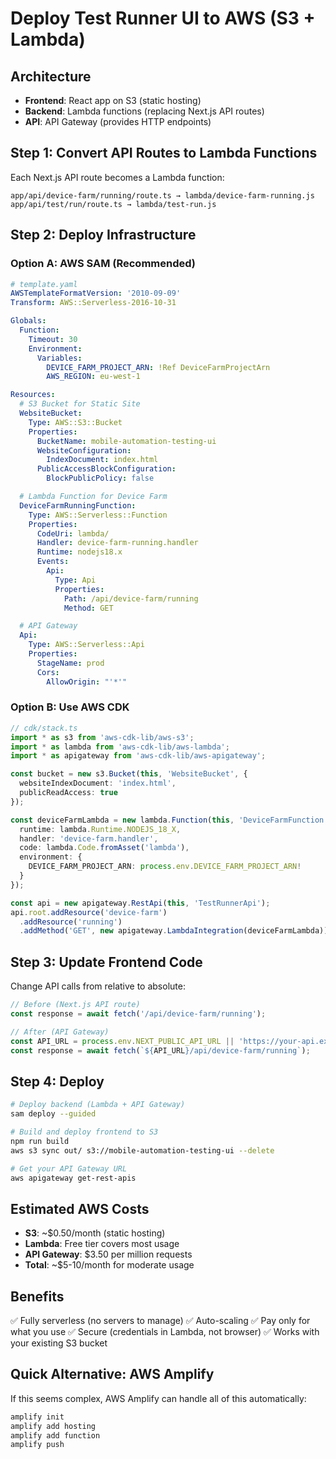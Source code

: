 # Deploy Test Runner UI to AWS (S3 + Lambda)

## Architecture
- **Frontend**: React app on S3 (static hosting)
- **Backend**: Lambda functions (replacing Next.js API routes)
- **API**: API Gateway (provides HTTP endpoints)

## Step 1: Convert API Routes to Lambda Functions

Each Next.js API route becomes a Lambda function:

```
app/api/device-farm/running/route.ts → lambda/device-farm-running.js
app/api/test/run/route.ts → lambda/test-run.js
```

## Step 2: Deploy Infrastructure

### Option A: AWS SAM (Recommended)
```yaml
# template.yaml
AWSTemplateFormatVersion: '2010-09-09'
Transform: AWS::Serverless-2016-10-31

Globals:
  Function:
    Timeout: 30
    Environment:
      Variables:
        DEVICE_FARM_PROJECT_ARN: !Ref DeviceFarmProjectArn
        AWS_REGION: eu-west-1

Resources:
  # S3 Bucket for Static Site
  WebsiteBucket:
    Type: AWS::S3::Bucket
    Properties:
      BucketName: mobile-automation-testing-ui
      WebsiteConfiguration:
        IndexDocument: index.html
      PublicAccessBlockConfiguration:
        BlockPublicPolicy: false

  # Lambda Function for Device Farm
  DeviceFarmRunningFunction:
    Type: AWS::Serverless::Function
    Properties:
      CodeUri: lambda/
      Handler: device-farm-running.handler
      Runtime: nodejs18.x
      Events:
        Api:
          Type: Api
          Properties:
            Path: /api/device-farm/running
            Method: GET

  # API Gateway
  Api:
    Type: AWS::Serverless::Api
    Properties:
      StageName: prod
      Cors:
        AllowOrigin: "'*'"
```

### Option B: Use AWS CDK
```typescript
// cdk/stack.ts
import * as s3 from 'aws-cdk-lib/aws-s3';
import * as lambda from 'aws-cdk-lib/aws-lambda';
import * as apigateway from 'aws-cdk-lib/aws-apigateway';

const bucket = new s3.Bucket(this, 'WebsiteBucket', {
  websiteIndexDocument: 'index.html',
  publicReadAccess: true
});

const deviceFarmLambda = new lambda.Function(this, 'DeviceFarmFunction', {
  runtime: lambda.Runtime.NODEJS_18_X,
  handler: 'device-farm.handler',
  code: lambda.Code.fromAsset('lambda'),
  environment: {
    DEVICE_FARM_PROJECT_ARN: process.env.DEVICE_FARM_PROJECT_ARN!
  }
});

const api = new apigateway.RestApi(this, 'TestRunnerApi');
api.root.addResource('device-farm')
  .addResource('running')
  .addMethod('GET', new apigateway.LambdaIntegration(deviceFarmLambda));
```

## Step 3: Update Frontend Code

Change API calls from relative to absolute:

```javascript
// Before (Next.js API route)
const response = await fetch('/api/device-farm/running');

// After (API Gateway)
const API_URL = process.env.NEXT_PUBLIC_API_URL || 'https://your-api.execute-api.eu-west-1.amazonaws.com/prod';
const response = await fetch(`${API_URL}/api/device-farm/running`);
```

## Step 4: Deploy

```bash
# Deploy backend (Lambda + API Gateway)
sam deploy --guided

# Build and deploy frontend to S3
npm run build
aws s3 sync out/ s3://mobile-automation-testing-ui --delete

# Get your API Gateway URL
aws apigateway get-rest-apis
```

## Estimated AWS Costs
- **S3**: ~$0.50/month (static hosting)
- **Lambda**: Free tier covers most usage
- **API Gateway**: $3.50 per million requests
- **Total**: ~$5-10/month for moderate usage

## Benefits
✅ Fully serverless (no servers to manage)
✅ Auto-scaling
✅ Pay only for what you use
✅ Secure (credentials in Lambda, not browser)
✅ Works with your existing S3 bucket

## Quick Alternative: AWS Amplify
If this seems complex, AWS Amplify can handle all of this automatically:
```bash
amplify init
amplify add hosting
amplify add function
amplify push
```